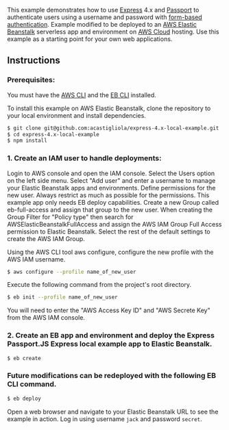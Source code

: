 This example demonstrates how to use [Express](http://expressjs.com/) 4.x and
[Passport](http://passportjs.org/) to authenticate users using a username and
password with [form-based authentication](https://en.wikipedia.org/wiki/HTTP%2BHTML_form-based_authentication).  Example modified to be deployed to an [AWS Elastic Beanstalk](https://aws.amazon.com/elasticbeanstalk/) serverless app and environment on [AWS Cloud](https://aws.amazon.com/) hosting.
Use this example as a starting point for your own web applications.

## Instructions

### Prerequisites:
You must have the [AWS CLI](https://docs.aws.amazon.com/cli/latest/userguide/cli-chap-install.html) and the [EB CLI](https://docs.aws.amazon.com/elasticbeanstalk/latest/dg/eb-cli3-install.html) installed.

To install this example on AWS Elastic Beanstalk, clone the repository to your local environment and install
dependencies.

```bash
$ git clone git@github.com:acastigliola/express-4.x-local-example.git
$ cd express-4.x-local-example
$ npm install
```

### 1. Create an IAM user to handle deployments:
Login to AWS console and open the IAM console. Select the Users option on the left side menu.  Select "Add user" and enter a username to manage your Elastic Beanstalk apps and environments.  Define permissions for the new user. Always restrict as much as possible for the permissions.  This example app only needs EB deploy capabilities.  Create a new Group called eb-full-access and assign that group to the new user.  When creating the Group Filter for "Policy type" then search for AWSElasticBeanstalkFullAccess and assign the AWS IAM Group Full Access permission to Elastic Beanstalk.  Select the rest of the default settings to create the AWS IAM Group.

Using the AWS CLI tool aws configure, configure the new profile with the AWS IAM username.
```bash
$ aws configure --profile name_of_new_user
```

Execute the following command from the project's root directory.
```bash
$ eb init --profile name_of_new_user
```
You will need to enter the "AWS Access Key ID" and "AWS Secrete Key" from the AWS IAM console.

### 2. Create an EB app and environment and deploy the Express Passport.JS Express local example app to Elastic Beanstalk.
```bash
$ eb create
```

### Future modifications can be redeployed with the following EB CLI command.
```bash
$ eb deploy
```

Open a web browser and navigate to your Elastic Beanstalk URL to see the example in action.  Log in using username `jack` and password `secret`.
